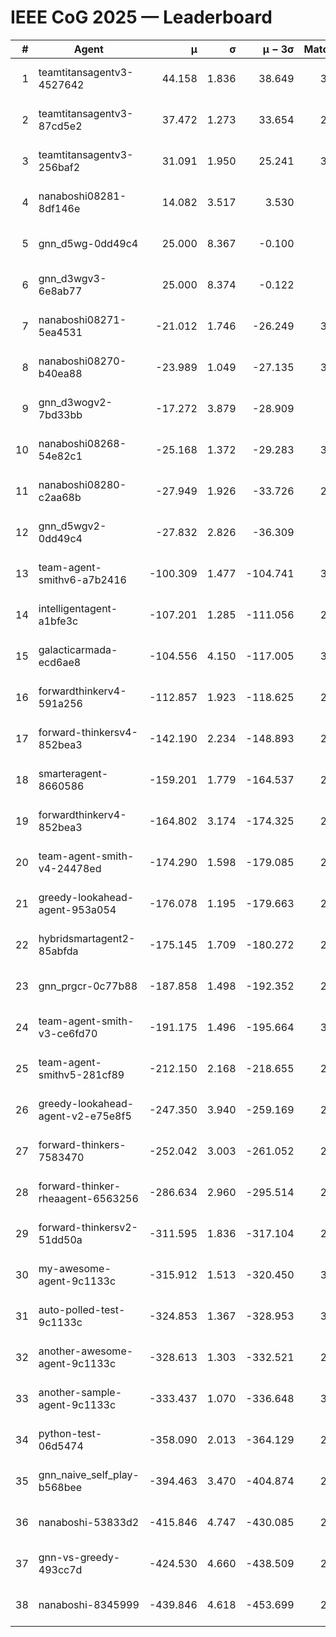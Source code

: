 # IEEE CoG 2025 — Leaderboard

| # | Agent | μ | σ | μ − 3σ | Matches | Updated |
|---:|---|---:|---:|---:|---:|---|
| 1 | teamtitansagentv3-4527642 | 44.158 | 1.836 | 38.649 | 3080 | 2025-08-29 09:00 |
| 2 | teamtitansagentv3-87cd5e2 | 37.472 | 1.273 | 33.654 | 2720 | 2025-08-29 09:00 |
| 3 | teamtitansagentv3-256baf2 | 31.091 | 1.950 | 25.241 | 3040 | 2025-08-29 09:00 |
| 4 | nanaboshi08281-8df146e | 14.082 | 3.517 | 3.530 | 70 | 2025-08-29 09:00 |
| 5 | gnn_d5wg-0dd49c4 | 25.000 | 8.367 | -0.100 | 80 | 2025-08-29 09:00 |
| 6 | gnn_d3wgv3-6e8ab77 | 25.000 | 8.374 | -0.122 | 98 | 2025-08-29 09:00 |
| 7 | nanaboshi08271-5ea4531 | -21.012 | 1.746 | -26.249 | 3380 | 2025-08-29 09:00 |
| 8 | nanaboshi08270-b40ea88 | -23.989 | 1.049 | -27.135 | 3240 | 2025-08-29 09:00 |
| 9 | gnn_d3wogv2-7bd33bb | -17.272 | 3.879 | -28.909 | 108 | 2025-08-29 09:00 |
| 10 | nanaboshi08268-54e82c1 | -25.168 | 1.372 | -29.283 | 3060 | 2025-08-29 09:00 |
| 11 | nanaboshi08280-c2aa68b | -27.949 | 1.926 | -33.726 | 2620 | 2025-08-29 09:00 |
| 12 | gnn_d5wgv2-0dd49c4 | -27.832 | 2.826 | -36.309 | 100 | 2025-08-29 09:00 |
| 13 | team-agent-smithv6-a7b2416 | -100.309 | 1.477 | -104.741 | 3320 | 2025-08-29 09:00 |
| 14 | intelligentagent-a1bfe3c | -107.201 | 1.285 | -111.056 | 2904 | 2025-08-29 09:00 |
| 15 | galacticarmada-ecd6ae8 | -104.556 | 4.150 | -117.005 | 3060 | 2025-08-29 09:00 |
| 16 | forwardthinkerv4-591a256 | -112.857 | 1.923 | -118.625 | 2593 | 2025-08-29 09:00 |
| 17 | forward-thinkersv4-852bea3 | -142.190 | 2.234 | -148.893 | 2497 | 2025-08-29 09:00 |
| 18 | smarteragent-8660586 | -159.201 | 1.779 | -164.537 | 2230 | 2025-08-29 09:00 |
| 19 | forwardthinkerv4-852bea3 | -164.802 | 3.174 | -174.325 | 2233 | 2025-08-29 09:00 |
| 20 | team-agent-smith-v4-24478ed | -174.290 | 1.598 | -179.085 | 2818 | 2025-08-29 09:00 |
| 21 | greedy-lookahead-agent-953a054 | -176.078 | 1.195 | -179.663 | 2754 | 2025-08-29 09:00 |
| 22 | hybridsmartagent2-85abfda | -175.145 | 1.709 | -180.272 | 2699 | 2025-08-29 09:00 |
| 23 | gnn_prgcr-0c77b88 | -187.858 | 1.498 | -192.352 | 2910 | 2025-08-29 09:00 |
| 24 | team-agent-smith-v3-ce6fd70 | -191.175 | 1.496 | -195.664 | 3338 | 2025-08-29 09:00 |
| 25 | team-agent-smithv5-281cf89 | -212.150 | 2.168 | -218.655 | 2900 | 2025-08-29 09:00 |
| 26 | greedy-lookahead-agent-v2-e75e8f5 | -247.350 | 3.940 | -259.169 | 2866 | 2025-08-29 09:00 |
| 27 | forward-thinkers-7583470 | -252.042 | 3.003 | -261.052 | 2900 | 2025-08-29 09:00 |
| 28 | forward-thinker-rheaagent-6563256 | -286.634 | 2.960 | -295.514 | 2624 | 2025-08-29 09:00 |
| 29 | forward-thinkersv2-51dd50a | -311.595 | 1.836 | -317.104 | 2724 | 2025-08-29 09:00 |
| 30 | my-awesome-agent-9c1133c | -315.912 | 1.513 | -320.450 | 3020 | 2025-08-29 09:00 |
| 31 | auto-polled-test-9c1133c | -324.853 | 1.367 | -328.953 | 3040 | 2025-08-29 09:00 |
| 32 | another-awesome-agent-9c1133c | -328.613 | 1.303 | -332.521 | 2720 | 2025-08-29 09:00 |
| 33 | another-sample-agent-9c1133c | -333.437 | 1.070 | -336.648 | 3140 | 2025-08-29 09:00 |
| 34 | python-test-06d5474 | -358.090 | 2.013 | -364.129 | 2770 | 2025-08-29 09:00 |
| 35 | gnn_naive_self_play-b568bee | -394.463 | 3.470 | -404.874 | 2560 | 2025-08-29 09:00 |
| 36 | nanaboshi-53833d2 | -415.846 | 4.747 | -430.085 | 2320 | 2025-08-29 09:00 |
| 37 | gnn-vs-greedy-493cc7d | -424.530 | 4.660 | -438.509 | 2060 | 2025-08-29 09:00 |
| 38 | nanaboshi-8345999 | -439.846 | 4.618 | -453.699 | 2400 | 2025-08-29 09:00 |

